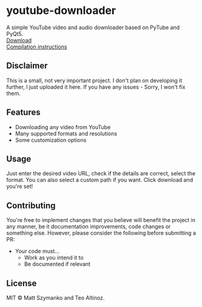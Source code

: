 # youtube-downloader
A simple YouTube video and audio downloader based on PyTube and PyQt5.
<br>[Download](https://github.com/mattszymanko/youtube-downloader/releases/)
<br>[Compilation instructions](https://github.com/mattszymanko/youtube-downloader/blob/main/COMPILATION.md)

## Disclaimer

This is a small, not very important project. I don't plan on developing it further, I just uploaded it here.
If you have any issues - Sorry, I won't fix them.

## Features

- Downloading any video from YouTube
- Many supported formats and resolutions
- Some customization options

## Usage

Just enter the desired video URL, check if the details are correct, select the format. You can also select a custom path if you want. Click download and you're set!

## Contributing

You're free to implement changes that you believe will benefit the project in any manner, be it documentation improvements, code changes or something else. However, please consider the following before submitting a PR:

- Your code must...
  - Work as you intend it to
  - Be documented if relevant

## License

MIT © Matt Szymanko and Teo Altinoz. 
